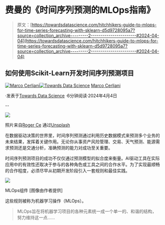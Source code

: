 # 费曼的《时间序列预测的MLOps指南》

> 原文：[https://towardsdatascience.com/hitchhikers-guide-to-mlops-for-time-series-forecasting-with-sklearn-d5d9728095a7?source=collection_archive---------2-----------------------#2024-04-04](https://towardsdatascience.com/hitchhikers-guide-to-mlops-for-time-series-forecasting-with-sklearn-d5d9728095a7?source=collection_archive---------2-----------------------#2024-04-04)

## 如何使用Scikit-Learn开发时间序列预测项目

[](https://medium.com/@cerlymarco?source=post_page---byline--d5d9728095a7--------------------------------)[![Marco Cerliani](../Images/ddc7943bfef3a7d59e36cc525dd5442e.png)](https://medium.com/@cerlymarco?source=post_page---byline--d5d9728095a7--------------------------------)[](https://towardsdatascience.com/?source=post_page---byline--d5d9728095a7--------------------------------)[![Towards Data Science](../Images/a6ff2676ffcc0c7aad8aaf1d79379785.png)](https://towardsdatascience.com/?source=post_page---byline--d5d9728095a7--------------------------------) [Marco Cerliani](https://medium.com/@cerlymarco?source=post_page---byline--d5d9728095a7--------------------------------)

·发表于[Towards Data Science](https://towardsdatascience.com/?source=post_page---byline--d5d9728095a7--------------------------------) ·6分钟阅读·2024年4月4日

--

![](../Images/c111d001a7d56cf9f29e4031fdc9794e.png)

照片来自[Roger Ce](https://unsplash.com/fr/@roger_ce77?utm_source=medium&utm_medium=referral) 通过[Unsplash](https://unsplash.com/?utm_source=medium&utm_medium=referral)

在数据驱动决策的世界里，时间序列预测通过利用历史数据模式来预测多个业务的未来结果，发挥着关键作用。无论你从事资产风险管理、交易、天气预测、能源需求预测还是交通分析，准确预测的能力对成功至关重要。

时间序列预测项目的成功不仅仅通过预测模型的拟合度来衡量。AI驱动工具在实际应用中的有效性还取决于参与的各种角色或工具之间的合作水平。为了实现最顺畅的合作程度，必须尽早从初期开发阶段引入一套规则和最佳实践。

![](../Images/3454e8b716b1083aab75e8fbec218c28.png)

MLOps组件 [图像由作者提供]

这些规则被称为机器学习操作（MLOps）。

> MLOps旨在将机器学习项目的各种元素统一成一个单一的、和谐的结构，努力维持这一点……
